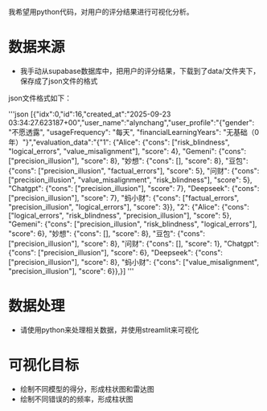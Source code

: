 我希望用python代码，对用户的评分结果进行可视化分析。

# 数据来源
* 我手动从supabase数据库中，把用户的评分结果，下载到了data/文件夹下，保存成了json文件的格式

json文件格式如下：

'''json
[{"idx":0,"id":16,"created_at":"2025-09-23 03:34:27.623187+00","user_name":"alynchang","user_profile":"{\"gender\": \"不愿透露\", \"usageFrequency\": \"每天\", \"financialLearningYears\": \"无基础（0年）\"}","evaluation_data":"{\"1\": {\"Alice\": {\"cons\": [\"risk_blindness\", \"logical_errors\", \"value_misalignment\"], \"score\": 4}, \"Gemeni\": {\"cons\": [\"precision_illusion\"], \"score\": 8}, \"妙想\": {\"cons\": [], \"score\": 8}, \"豆包\": {\"cons\": [\"precision_illusion\", \"factual_errors\"], \"score\": 5}, \"问财\": {\"cons\": [\"precision_illusion\", \"value_misalignment\", \"risk_blindness\"], \"score\": 5}, \"Chatgpt\": {\"cons\": [\"precision_illusion\"], \"score\": 7}, \"Deepseek\": {\"cons\": [\"precision_illusion\"], \"score\": 7}, \"蚂小财\": {\"cons\": [\"factual_errors\", \"precision_illusion\", \"logical_errors\"], \"score\": 3}}, \"2\": {\"Alice\": {\"cons\": [\"logical_errors\", \"risk_blindness\", \"precision_illusion\"], \"score\": 5}, \"Gemeni\": {\"cons\": [\"precision_illusion\", \"risk_blindness\", \"logical_errors\"], \"score\": 6}, \"妙想\": {\"cons\": [], \"score\": 8}, \"豆包\": {\"cons\": [\"precision_illusion\"], \"score\": 8}, \"问财\": {\"cons\": [], \"score\": 1}, \"Chatgpt\": {\"cons\": [\"precision_illusion\"], \"score\": 6}, \"Deepseek\": {\"cons\": [\"precision_illusion\"], \"score\": 8}, \"蚂小财\": {\"cons\": [\"value_misalignment\", \"precision_illusion\"], \"score\": 6}},}]
'''


# 数据处理

* 请使用python来处理相关数据，并使用streamlit来可视化

# 可视化目标
* 绘制不同模型的得分，形成柱状图和雷达图
* 绘制不同错误的的频率，形成柱状图
